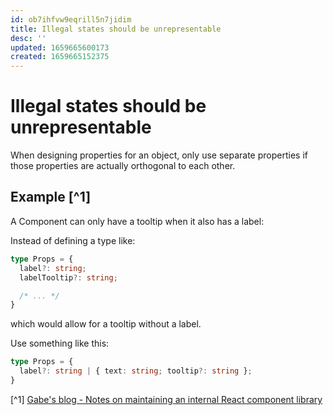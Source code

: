 ```yaml
---
id: ob7ihfvw9eqrill5n7jidim
title: Illegal states should be unrepresentable
desc: ''
updated: 1659665600173
created: 1659665152375
---
```

# Illegal states should be unrepresentable

When designing properties for an object, only use separate properties if those properties are actually orthogonal to
each other.

## Example [^1]
A Component can only have a tooltip when it also has a label:

Instead of defining a type like:
```ts
type Props = {
  label?: string;
  labelTooltip?: string;

  /* ... */
}
```
which would allow for a tooltip without a label.

Use something like this:
```ts
type Props = {
  label?: string | { text: string; tooltip?: string };
}
```

[^1] [Gabe's blog - Notes on maintaining an internal React component library](https://www.gabe.pizza/notes-on-component-libraries/)
